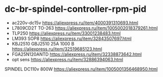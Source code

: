 # dc-br-spindel-controller-rpm-pid

* ac220v-dc15v https://aliexpress.ru/item/4000391310693.html
* L7809CD2T TO-263 https://aliexpress.ru/item/1005002018379261.html
* TLP250 https://aliexpress.ru/item/33001238483.html
* LM393 SOP8 https://aliexpress.ru/item/32843507697.html
* KBJ2510 GBJ2510 25A 1000 В https://aliexpress.ru/item/32519685123.html
* FGA25N120ANTD https://aliexpress.ru/item/32338873642.html
* opt sens https://aliexpress.ru/item/32886394063.html

SPINDEL DC110v 800W https://aliexpress.ru/item/1005001356468950.html
